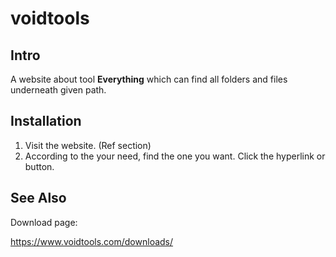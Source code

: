 # voidtools
## Intro
A website about tool **Everything** which can find all folders and files underneath given path.

## Installation
1. Visit the website. (Ref section)
2. According to the your need, find the one you want. Click the hyperlink or button.

## See Also
Download page:

https://www.voidtools.com/downloads/
